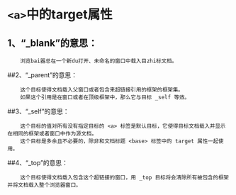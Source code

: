 # `<a>`中的target属性

## 1、“_blank”的意思：

        浏览bai器总在一个新du打开、未命名的窗口中载入目zhi标文档。

##2、“_parent”的意思：

        这个目标使得文档载入父窗口或者包含来超链接引用的框架的框架集。  
        如果这个引用是在窗口或者在顶级框架中，那么它与目标 _self 等效。

##3、“_self”的意思：

        这个目标的值对所有没有指定目标的 <a> 标签是默认目标，它使得目标文档载入并显示在相同的框架或者窗口中作为源文档。
        这个目标是多余且不必要的，除非和文档标题 <base> 标签中的 target 属性一起使用。

##4、“_top”的意思：

        这个目标使得文档载入包含这个超链接的窗口，用 _top 目标将会清除所有被包含的框架并将文档载入整个浏览器窗口。